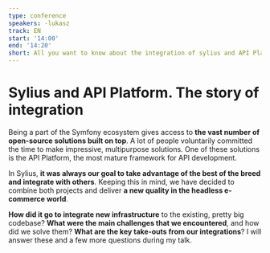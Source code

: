 ```yaml
---
type: conference
speakers: -lukasz
track: EN
start: '14:00'
end: '14:20'
short: All you want to know about the integration of sylius and API Platform.
---
```


# Sylius and API Platform. The story of integration

Being a part of the Symfony ecosystem gives access to **the vast number of open-source solutions built on top**. A lot of people voluntarily committed the time to make impressive, multipurpose solutions. One of these solutions is the API Platform, the most mature framework for API development.

In Sylius, **it was always our goal to take advantage of the best of the breed and integrate with others**. Keeping this in mind, we have decided to combine both projects and deliver **a new quality in the headless e-commerce world**.

**How did it go to integrate new infrastructure** to the existing, pretty big codebase? **What were the main challenges that we encountered**, and how did we solve them? **What are the key take-outs from our integrations**? I will answer these and a few more questions during my talk.


